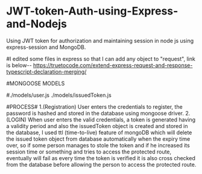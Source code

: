 # JWT-token-Auth-using-Express-and-Nodejs
Using JWT token for authorization and maintaining session in node js using express-session and MongoDB.

#I edited some files in express so that I can add any object to "request", link is below--
https://truetocode.com/extend-express-request-and-response-typescript-declaration-merging/

#MONGOOSE MODELS


#./models/user.js
./models/issuedToken.js

#PROCESS#
1.(Registration) User enters the credentials to register, the password is hashed and stored in the database using mongoose driver.
2. (LOGIN) When user enters the valid credentials, a token is generated having a validity period and also the issuedToken object 
is created and stored in the database, I used ttl (time-to-live) feature of mongoDB which will delete the issued token object from database
automatically when the expiry time over, so if some person manages to stole the token and if he increased its session time or something
and tries to access the protected route, eventually will fail as every time the token is verified it is also cross checked from
the database before allowing the person to access the protected route.
